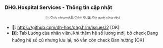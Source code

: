 ﻿### DHG.Hospital Services - Thông tin cập nhật

<div align="center" style="font-size:xx-small">(✨: Chức năng mới,🐛: Chỉnh lỗi, #️⃣: Giải quyết công việc) </div>

-  🐛: https://github.com/dh-hos/dhg.hrm/issues/2 [OK]
-  #️⃣: Tab Lương của nhân viên, khi thêm hệ số lương mới, bỏ check Đang hưởng hệ số cũ nhưng lưu lại, nó vẫn còn check Đan hưởng [OK]
